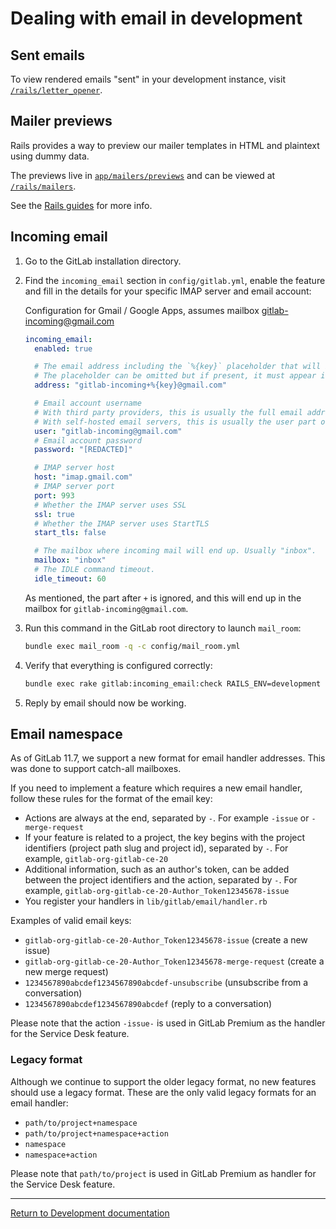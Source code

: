 # Dealing with email in development

## Sent emails

To view rendered emails "sent" in your development instance, visit
[`/rails/letter_opener`](http://localhost:3000/rails/letter_opener).

## Mailer previews

Rails provides a way to preview our mailer templates in HTML and plaintext using
dummy data.

The previews live in [`app/mailers/previews`][previews] and can be viewed at
[`/rails/mailers`](http://localhost:3000/rails/mailers).

See the [Rails guides] for more info.

[previews]: https://gitlab.com/gitlab-org/gitlab-ce/tree/master/app/mailers/previews
[Rails guides]: http://guides.rubyonrails.org/action_mailer_basics.html#previewing-emails

## Incoming email

1. Go to the GitLab installation directory.

1. Find the `incoming_email` section in `config/gitlab.yml`, enable the
   feature and fill in the details for your specific IMAP server and email
   account:

    Configuration for Gmail / Google Apps, assumes mailbox gitlab-incoming@gmail.com

    ```yaml
    incoming_email:
      enabled: true

      # The email address including the `%{key}` placeholder that will be replaced to reference the item being replied to.
      # The placeholder can be omitted but if present, it must appear in the "user" part of the address (before the `@`).
      address: "gitlab-incoming+%{key}@gmail.com"

      # Email account username
      # With third party providers, this is usually the full email address.
      # With self-hosted email servers, this is usually the user part of the email address.
      user: "gitlab-incoming@gmail.com"
      # Email account password
      password: "[REDACTED]"

      # IMAP server host
      host: "imap.gmail.com"
      # IMAP server port
      port: 993
      # Whether the IMAP server uses SSL
      ssl: true
      # Whether the IMAP server uses StartTLS
      start_tls: false

      # The mailbox where incoming mail will end up. Usually "inbox".
      mailbox: "inbox"
      # The IDLE command timeout.
      idle_timeout: 60
    ```

    As mentioned, the part after `+` is ignored, and this will end up in the mailbox for `gitlab-incoming@gmail.com`.

1. Run this command in the GitLab root directory to launch `mail_room`:

    ```sh
    bundle exec mail_room -q -c config/mail_room.yml
    ```

1. Verify that everything is configured correctly:

    ```sh
    bundle exec rake gitlab:incoming_email:check RAILS_ENV=development
    ```

1. Reply by email should now be working.

## Email namespace

As of GitLab 11.7, we support a new format for email handler addresses.  This was done to 
support catch-all mailboxes.

If you need to implement a feature which requires a new email handler, follow these rules
for the format of the email key:

- Actions are always at the end, separated by `-`.  For example `-issue` or `-merge-request`
- If your feature is related to a project, the key begins with the project identifiers (project path slug
  and project id), separated by `-`.  For example, `gitlab-org-gitlab-ce-20`
- Additional information, such as an author's token, can be added between the project identifiers and
  the action, separated by `-`.  For example, `gitlab-org-gitlab-ce-20-Author_Token12345678-issue`
- You register your handlers in `lib/gitlab/email/handler.rb`

Examples of valid email keys:

 - `gitlab-org-gitlab-ce-20-Author_Token12345678-issue` (create a new issue)
 - `gitlab-org-gitlab-ce-20-Author_Token12345678-merge-request` (create a new merge request)
 - `1234567890abcdef1234567890abcdef-unsubscribe` (unsubscribe from a conversation)
 - `1234567890abcdef1234567890abcdef` (reply to a conversation)

Please note that the action `-issue-` is used in GitLab Premium as the handler for the Service Desk feature.

### Legacy format

Although we continue to support the older legacy format, no new features should use a legacy format.
These are the only valid legacy formats for an email handler:

 - `path/to/project+namespace`
 - `path/to/project+namespace+action`
 - `namespace`
 - `namespace+action`

Please note that `path/to/project` is used in GitLab Premium as handler for the Service Desk feature.

---

[Return to Development documentation](README.md)
